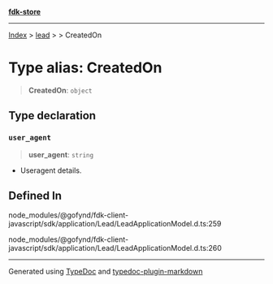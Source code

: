 [**fdk-store**](../../../README.md)
***

[Index](../../../API.md) > [lead](../../README.md) > [<internal>](../README.md) > CreatedOn

# Type alias: CreatedOn

> **CreatedOn**: `object`

## Type declaration

### `user_agent`

> **user\_agent**: `string`

- Useragent details.

## Defined In

node\_modules/@gofynd/fdk-client-javascript/sdk/application/Lead/LeadApplicationModel.d.ts:259

node\_modules/@gofynd/fdk-client-javascript/sdk/application/Lead/LeadApplicationModel.d.ts:260

***
Generated using [TypeDoc](https://typedoc.org/) and [typedoc-plugin-markdown](https://www.npmjs.com/package/typedoc-plugin-markdown)
